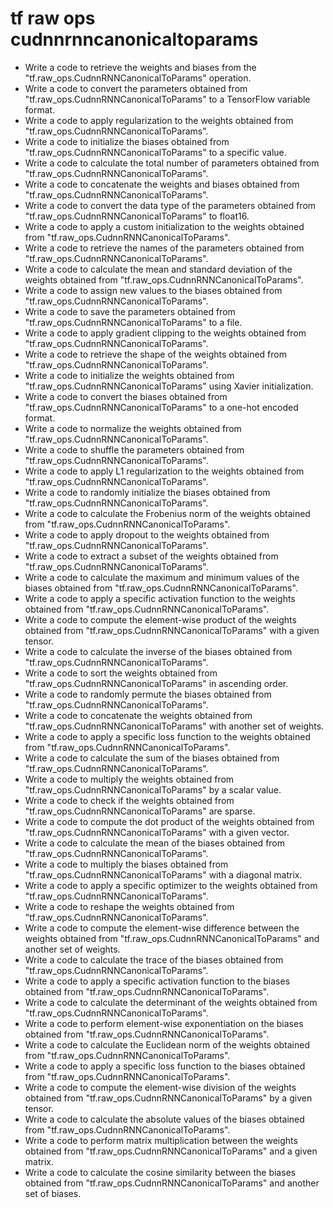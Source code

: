 # tf raw ops cudnnrnncanonicaltoparams

- Write a code to retrieve the weights and biases from the "tf.raw_ops.CudnnRNNCanonicalToParams" operation.
- Write a code to convert the parameters obtained from "tf.raw_ops.CudnnRNNCanonicalToParams" to a TensorFlow variable format.
- Write a code to apply regularization to the weights obtained from "tf.raw_ops.CudnnRNNCanonicalToParams".
- Write a code to initialize the biases obtained from "tf.raw_ops.CudnnRNNCanonicalToParams" to a specific value.
- Write a code to calculate the total number of parameters obtained from "tf.raw_ops.CudnnRNNCanonicalToParams".
- Write a code to concatenate the weights and biases obtained from "tf.raw_ops.CudnnRNNCanonicalToParams".
- Write a code to convert the data type of the parameters obtained from "tf.raw_ops.CudnnRNNCanonicalToParams" to float16.
- Write a code to apply a custom initialization to the weights obtained from "tf.raw_ops.CudnnRNNCanonicalToParams".
- Write a code to retrieve the names of the parameters obtained from "tf.raw_ops.CudnnRNNCanonicalToParams".
- Write a code to calculate the mean and standard deviation of the weights obtained from "tf.raw_ops.CudnnRNNCanonicalToParams".
- Write a code to assign new values to the biases obtained from "tf.raw_ops.CudnnRNNCanonicalToParams".
- Write a code to save the parameters obtained from "tf.raw_ops.CudnnRNNCanonicalToParams" to a file.
- Write a code to apply gradient clipping to the weights obtained from "tf.raw_ops.CudnnRNNCanonicalToParams".
- Write a code to retrieve the shape of the weights obtained from "tf.raw_ops.CudnnRNNCanonicalToParams".
- Write a code to initialize the weights obtained from "tf.raw_ops.CudnnRNNCanonicalToParams" using Xavier initialization.
- Write a code to convert the biases obtained from "tf.raw_ops.CudnnRNNCanonicalToParams" to a one-hot encoded format.
- Write a code to normalize the weights obtained from "tf.raw_ops.CudnnRNNCanonicalToParams".
- Write a code to shuffle the parameters obtained from "tf.raw_ops.CudnnRNNCanonicalToParams".
- Write a code to apply L1 regularization to the weights obtained from "tf.raw_ops.CudnnRNNCanonicalToParams".
- Write a code to randomly initialize the biases obtained from "tf.raw_ops.CudnnRNNCanonicalToParams".
- Write a code to calculate the Frobenius norm of the weights obtained from "tf.raw_ops.CudnnRNNCanonicalToParams".
- Write a code to apply dropout to the weights obtained from "tf.raw_ops.CudnnRNNCanonicalToParams".
- Write a code to extract a subset of the weights obtained from "tf.raw_ops.CudnnRNNCanonicalToParams".
- Write a code to calculate the maximum and minimum values of the biases obtained from "tf.raw_ops.CudnnRNNCanonicalToParams".
- Write a code to apply a specific activation function to the weights obtained from "tf.raw_ops.CudnnRNNCanonicalToParams".
- Write a code to compute the element-wise product of the weights obtained from "tf.raw_ops.CudnnRNNCanonicalToParams" with a given tensor.
- Write a code to calculate the inverse of the biases obtained from "tf.raw_ops.CudnnRNNCanonicalToParams".
- Write a code to sort the weights obtained from "tf.raw_ops.CudnnRNNCanonicalToParams" in ascending order.
- Write a code to randomly permute the biases obtained from "tf.raw_ops.CudnnRNNCanonicalToParams".
- Write a code to concatenate the weights obtained from "tf.raw_ops.CudnnRNNCanonicalToParams" with another set of weights.
- Write a code to apply a specific loss function to the weights obtained from "tf.raw_ops.CudnnRNNCanonicalToParams".
- Write a code to calculate the sum of the biases obtained from "tf.raw_ops.CudnnRNNCanonicalToParams".
- Write a code to multiply the weights obtained from "tf.raw_ops.CudnnRNNCanonicalToParams" by a scalar value.
- Write a code to check if the weights obtained from "tf.raw_ops.CudnnRNNCanonicalToParams" are sparse.
- Write a code to compute the dot product of the weights obtained from "tf.raw_ops.CudnnRNNCanonicalToParams" with a given vector.
- Write a code to calculate the mean of the biases obtained from "tf.raw_ops.CudnnRNNCanonicalToParams".
- Write a code to multiply the biases obtained from "tf.raw_ops.CudnnRNNCanonicalToParams" with a diagonal matrix.
- Write a code to apply a specific optimizer to the weights obtained from "tf.raw_ops.CudnnRNNCanonicalToParams".
- Write a code to reshape the weights obtained from "tf.raw_ops.CudnnRNNCanonicalToParams".
- Write a code to compute the element-wise difference between the weights obtained from "tf.raw_ops.CudnnRNNCanonicalToParams" and another set of weights.
- Write a code to calculate the trace of the biases obtained from "tf.raw_ops.CudnnRNNCanonicalToParams".
- Write a code to apply a specific activation function to the biases obtained from "tf.raw_ops.CudnnRNNCanonicalToParams".
- Write a code to calculate the determinant of the weights obtained from "tf.raw_ops.CudnnRNNCanonicalToParams".
- Write a code to perform element-wise exponentiation on the biases obtained from "tf.raw_ops.CudnnRNNCanonicalToParams".
- Write a code to calculate the Euclidean norm of the weights obtained from "tf.raw_ops.CudnnRNNCanonicalToParams".
- Write a code to apply a specific loss function to the biases obtained from "tf.raw_ops.CudnnRNNCanonicalToParams".
- Write a code to compute the element-wise division of the weights obtained from "tf.raw_ops.CudnnRNNCanonicalToParams" by a given tensor.
- Write a code to calculate the absolute values of the biases obtained from "tf.raw_ops.CudnnRNNCanonicalToParams".
- Write a code to perform matrix multiplication between the weights obtained from "tf.raw_ops.CudnnRNNCanonicalToParams" and a given matrix.
- Write a code to calculate the cosine similarity between the biases obtained from "tf.raw_ops.CudnnRNNCanonicalToParams" and another set of biases.